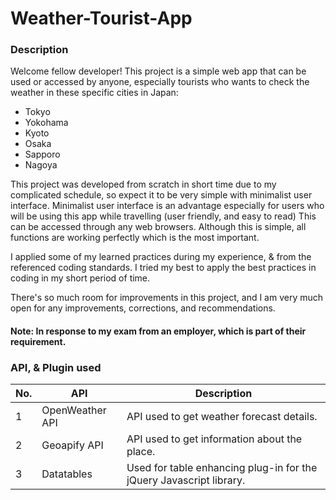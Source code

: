 # Weather-Tourist-App


### Description

Welcome fellow developer! This project is a simple web app that can be used or accessed by anyone, especially tourists who wants to check the weather in these specific cities in Japan: 
- Tokyo
- Yokohama
- Kyoto
- Osaka
- Sapporo
- Nagoya

This project was developed from scratch in short time due to my complicated schedule, so expect it to be very simple with minimalist user interface. Minimalist user interface is an advantage especially for users who will be using this app while travelling (user friendly, and easy to read) This can be accessed through any web browsers. Although this is simple, all functions are working perfectly which is the most important.

I applied some of my learned practices during my experience, & from the referenced coding standards. I tried my best to apply the best practices in coding in my short period of time.

There's so much room for improvements in this project, and I am very much open for any improvements, corrections, and recommendations.

#### Note: In response to my exam from an employer, which is part of their requirement.


### API, & Plugin used

| No. |       API       |                           Description                               |
|-----|-----------------|---------------------------------------------------------------------|
|  1  | OpenWeather API | API used to get weather forecast details.                           |
|  2  | Geoapify API    | API used to get information about the place.                        |
|  3  | Datatables      | Used for table enhancing plug-in for the jQuery Javascript library. |
